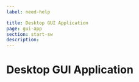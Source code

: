 ```yaml
---
label: need-help

title: Desktop GUI Application
page: gui-app
section: start-sw
description: 
---
```


# Desktop GUI Application
